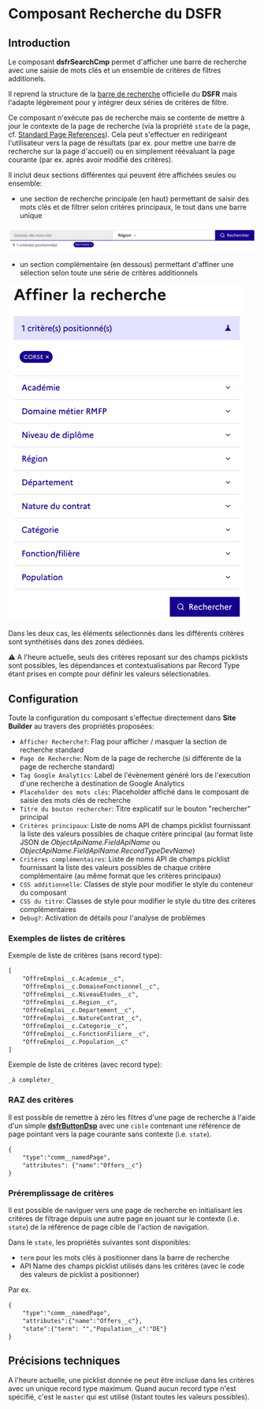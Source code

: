 # Composant Recherche du **DSFR**

## Introduction

Le composant **dsfrSearchCmp** permet d'afficher une barre de recherche avec une saisie de mots clés et un 
ensemble de critères de filtres additionels.

Il reprend la structure de la [barre de recherche](https://www.systeme-de-design.gouv.fr/elements-d-interface/composants/barre-de-recherche) officielle du **DSFR** mais l'adapte légèrement pour y intégrer deux séries de critères
de filtre.

Ce composant n'exécute pas de recherche mais se contente de mettre à jour le contexte de la page de recherche
(via la propriété `state` de la page, cf. [Standard Page References](https://developer.salesforce.com/docs/platform/lwc/guide/reference-page-reference-type.html#named-page-type-experience-builder-sites)). Cela peut s'effectuer en 
redirigeant l'utilisateur vers la page de résultats (par ex. pour mettre une barre de recherche sur la page d'accueil) 
ou en simplement réévaluant la page courante (par ex. après avoir modifié des critères).
 
 Il inclut deux sections différentes qui peuvent être affichées seules ou ensemble:
 * une section de recherche principale (en haut) permettant de saisir des mots clés et de filtrer
 selon critères principaux, le tout dans une barre unique

 ![Main Search](/media/dsfrSearchCmpMain.png) 

 * un section complémentaire (en dessous) permettant d'affiner une sélection selon
 toute une série de critères additionnels

![Search Refine](/media/dsfrSearchCmpAdditional.png) 

Dans les deux cas, les éléments sélectionnés dans les différents critères sont synthétisés
dans des zones dédiées.

⚠️ A l'heure actuelle, seuls des critères reposant sur des champs picklists sont possibles, les
dépendances et contextualisations par Record Type étant prises en compte pour définir les
valeurs sélectionables.


## Configuration

Toute la configuration du composant s'effectue directement dans **Site Builder** au travers des propriétés proposées:
* `Afficher Recherche?`: Flag pour afficher / masquer la section de recherche standard
* `Page de Recherche`: Nom de la page de recherche (si différente de la page de recherche standard)
* `Tag Google Analytics`: Label de l'évènement généré lors de l'execution d'une recherche à destination de Google Analytics
* `Placeholder des mots clés`: Placeholder affiché dans le composant de saisie des mots clés de recherche
* `Titre du bouton rechercher`: Titre explicatif sur le bouton "rechercher" principal
* `Critères principaux`: Liste de noms API de champs picklist fournissant la liste des valeurs possibles de chaque critère principal (au format liste JSON de _ObjectApiName.FieldApiName_ ou  _ObjectApiName.FieldApiName.RecordTypeDevName_)
* `Critères complémentaires`: Liste de noms API de champs picklist fournissant la liste des valeurs possibles de chaque critère complémentaire (au même format que les critères principaux)
* `CSS additionnelle`: Classes de style pour modifier le style du conteneur du composant
* `CSS du titre`: Classes de style pour modifier le style du titre des critères complémentaires
* `Debug?`: Activation de détails pour l'analyse de problèmes


### Exemples de listes de critères

Exemple de liste de critères (sans record type):
```
[
    "OffreEmploi__c.Academie__c",
    "OffreEmploi__c.DomaineFonctionnel__c",
    "OffreEmploi__c.NiveauEtudes__c",
    "OffreEmploi__c.Region__c",
    "OffreEmploi__c.Departement__c",
    "OffreEmploi__c.NatureContrat__c",
    "OffreEmploi__c.Categorie__c",
    "OffreEmploi__c.FonctionFiliere__c",
    "OffreEmploi__c.Population__c"
]
```

Exemple de liste de critères (avec record type):
```
_à compléter_
```

### RAZ des critères

Il est possible de remettre à zéro les filtres d'une page de recherche à l'aide d'un simple
**[dsfrButtonDsp](/help/dsfrButtonDsp.md)** avec une `cible` contenant une référence de page
pointant vers la page courante sans contexte (i.e. `state`).
```
{
    "type":"comm__namedPage",
    "attributes": {"name":"Offers__c"}
}
```


### Préremplissage de critères

Il est possible de naviguer vers une page de recherche en initialisant les critères de filtrage
depuis une autre page en jouant sur le contexte (i.e. `state`) de la référence de page
cible de l'action de navigation.

Dans le `state`, les propriétés suivantes sont disponibles:
* `term` pour les mots clés à positionner dans la barre de recherche
* API Name des champs picklist utilisés dans les critères (avec le code des valeurs 
de picklist à positionner)

Par ex. 
```
{
    "type":"comm__namedPage",
    "attributes":{"name":"Offers__c"},
    "state":{"term": "","Population__c":"DE"}
}
```

## Précisions techniques

A l'heure actuelle, une picklist donnée ne peut être incluse dans les critères avec un unique
record type maximum. Quand aucun record type n'est spécifié, c'est le `master` qui est utilisé
(listant toutes les valeurs possibles).

